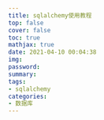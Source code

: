 ```yaml
---
title: sqlalchemy使用教程
top: false
cover: false
toc: true
mathjax: true
date: 2021-04-10 00:04:38
img:
password:
summary:
tags:
- sqlalchemy
categories:
- 数据库
---
```


